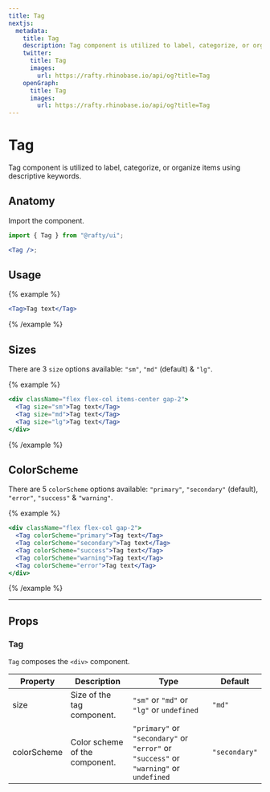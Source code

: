```yaml
---
title: Tag
nextjs:
  metadata:
    title: Tag
    description: Tag component is utilized to label, categorize, or organize items using descriptive keywords.
    twitter:
      title: Tag
      images:
        url: https://rafty.rhinobase.io/api/og?title=Tag
    openGraph:
      title: Tag
      images:
        url: https://rafty.rhinobase.io/api/og?title=Tag
---
```


# Tag

Tag component is utilized to label, categorize, or organize items using descriptive keywords.

## Anatomy

Import the component.

```jsx
import { Tag } from "@rafty/ui";

<Tag />;
```

## Usage

{% example %}

```jsx
<Tag>Tag text</Tag>
```

{% /example %}

## Sizes

There are 3 `size` options available: `"sm"`, `"md"` (default) & `"lg"`.

{% example %}

```jsx
<div className="flex flex-col items-center gap-2">
  <Tag size="sm">Tag text</Tag>
  <Tag size="md">Tag text</Tag>
  <Tag size="lg">Tag text</Tag>
</div>
```

{% /example %}

## ColorScheme

There are 5 `colorScheme` options available: `"primary"`, `"secondary"` (default), `"error"`, `"success"` & `"warning"`.

{% example %}

```jsx
<div className="flex flex-col gap-2">
  <Tag colorScheme="primary">Tag text</Tag>
  <Tag colorScheme="secondary">Tag text</Tag>
  <Tag colorScheme="success">Tag text</Tag>
  <Tag colorScheme="warning">Tag text</Tag>
  <Tag colorScheme="error">Tag text</Tag>
</div>
```

{% /example %}

---

## Props

### Tag

`Tag` composes the `<div>` component.

| Property    | Description                    | Type                                                                                   | Default       |
| ----------- | ------------------------------ | -------------------------------------------------------------------------------------- | ------------- |
| size        | Size of the tag component.     | `"sm"` or `"md"` or `"lg"` or `undefined`                                              | `"md"`        |
| colorScheme | Color scheme of the component. | `"primary"` or `"secondary"` or `"error"` or `"success"` or `"warning"` or `undefined` | `"secondary"` |
